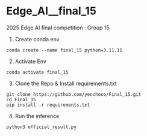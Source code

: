 # Edge_AI__final_15
2025 Edge AI final competition : Group 15

1. Create conda env
```
conda create --name final_15 python=3.11.11
```
2. Activate Env 
```
conda activate final_15
```
3. Clone the Repo & Install requirements.txt
```
git clone https://github.com/yenchoco/Final_15.git
cd Final_15
pip install -r requirements.txt
```
4. Run the inference
```
python3 official_result.py
```
